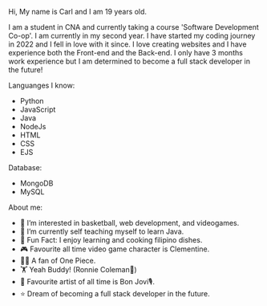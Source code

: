 Hi, My name is Carl and I am 19 years old.

I am a student in CNA and currently taking a course 'Software Development Co-op'. I am currently in my second year. I have started my coding journey in 2022 and I fell in love with it since.
I love creating websites and I have experience both the Front-end and the Back-end. I only have 3 months work experience but I am determined to become a full stack developer in the future!

Languanges I know:
- Python
- JavaScript
- Java
- NodeJs
- HTML
- CSS
- EJS
  
Database: 
- MongoDB
- MySQL

About me:
- 👀 I’m interested in basketball, web development, and videogames.
- 🌱 I’m currently self teaching myself to learn Java.
- 🍳 Fun Fact: I enjoy learning and cooking filipino dishes.
- 🎮 Favourite all time video game character is Clementine.
- 🏴‍☠️ A fan of One Piece.
- 🏋️ Yeah Buddy! (Ronnie Coleman👑)
- 🎵 Favourite artist of all time is Bon Jovi🎙️.
- ⭐ Dream of becoming a full stack developer in the future.


<!---
WCARL12/WCARL12 is a ✨ special ✨ repository because its `README.md` (this file) appears on your GitHub profile.
You can click the Preview link to take a look at your changes.
--->
